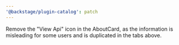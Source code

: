 ```yaml
---
'@backstage/plugin-catalog': patch
---
```


Remove the "View Api" icon in the AboutCard, as the information is misleading for some users and is
duplicated in the tabs above.
